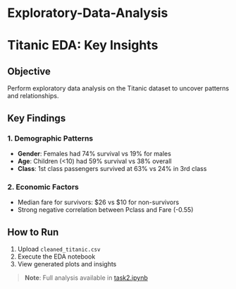 # Exploratory-Data-Analysis

# Titanic EDA: Key Insights

## Objective
Perform exploratory data analysis on the Titanic dataset to uncover patterns and relationships.

## Key Findings

### 1. Demographic Patterns
- **Gender**: Females had 74% survival vs 19% for males
- **Age**: Children (<10) had 59% survival vs 38% overall
- **Class**: 1st class passengers survived at 63% vs 24% in 3rd class

### 2. Economic Factors
- Median fare for survivors: $26 vs $10 for non-survivors
- Strong negative correlation between Pclass and Fare (-0.55)

## How to Run
1. Upload `cleaned_titanic.csv`
2. Execute the EDA notebook
3. View generated plots and insights

> **Note**: Full analysis available in [task2.ipynb](task2.ipynb)
